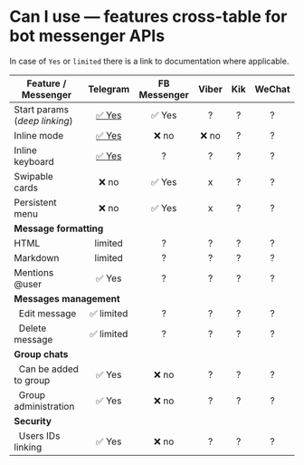 # Can I use &mdash; features cross-table for bot messenger APIs

In case of `Yes` or `limited` there is a link to documentation where applicable.

<table>
<thead>
    <tr>
        <th>Feature / Messenger</th>
        <th>Telegram</th>
        <th>FB Messenger</th>
        <th>Viber</th>
        <th>Kik</th>
        <th>WeChat</th>
    <tr>
</thead>
<tbody>
<tr>
    <td>Start params (<i>deep linking</i>)</td>
    <td align=center><a href="https://core.telegram.org/bots#deep-linking">✅ Yes</a></td>
    <td align=center>✅ Yes</td>
    <td align=center>?</td>
    <td align=center>?</td>
    <td align=center>?</td>
</tr>
<tr>
    <td>Inline mode</td>
    <td align=center><a href="https://core.telegram.org/bots/api#inline-mode">✅ Yes</a></td>
    <td align=center>❌ no</td>
    <td align=center>❌ no</td>
    <td align=center>?</td>
    <td align=center>?</td>
</tr>
<tr>
    <td>Inline keyboard</td>
    <td align=center><a href="https://core.telegram.org/bots/api#inlinekeyboardmarkup">✅ Yes</a></td>
    <td align=center>?</td>
    <td align=center>?</td>
    <td align=center>?</td>
    <td align=center>?</td>
</tr>
<tr>
    <td>Swipable cards</td>
    <td align=center>❌ no</td>
    <td align=center>✅ Yes</td>
    <td align=center>x</td>
    <td align=center>?</td>
    <td align=center>?</td>
</tr>
<tr>
    <td>Persistent menu</td>
    <td align=center>❌ no</td>
    <td align=center>✅ Yes</td>
    <td align=center>x</td>
    <td align=center>?</td>
    <td align=center>?</td>
</tr>
<tr>
    <td colspan=6><b>Message formatting</b></td>
</tr>
<tr>
    <td>HTML</td>
    <td align=center>limited</td>
    <td align=center>?</td>
    <td align=center>?</td>
    <td align=center>?</td>
    <td align=center>?</td>
</tr>
<tr>
    <td>Markdown</td>
    <td align=center>limited</td>
    <td align=center>?</td>
    <td align=center>?</td>
    <td align=center>?</td>
    <td align=center>?</td>
</tr>
<tr>
    <td>Mentions @user</td>
    <td align=center>✅ Yes</td>
    <td align=center>?</td>
    <td align=center>?</td>
    <td align=center>?</td>
    <td align=center>?</td>
</tr>
<tr>
    <td colspan=6><b>Messages management</b></td>
</tr>
<tr>
    <td>&nbsp;&nbsp;Edit message</td>
    <td align=center>✅ limited</td>
    <td align=center>?</td>
    <td align=center>?</td>
    <td align=center>?</td>
    <td align=center>?</td>
</tr>
<tr>
    <td>&nbsp;&nbsp;Delete message</td>
    <td align=center>✅ limited</td>
    <td align=center>?</td>
    <td align=center>?</td>
    <td align=center>?</td>
    <td align=center>?</td>
</tr>
<tr>
    <td colspan=6><b>Group chats</b></td>
</tr>
<tr>
    <td>&nbsp;&nbsp;Can be added to group</td>
    <td align=center>✅ Yes</td>
    <td align=center>❌ no</td>
    <td align=center>?</td>
    <td align=center>?</td>
    <td align=center>?</td>
</tr>
<tr>
    <td>&nbsp;&nbsp;Group administration</td>
    <td align=center>✅ Yes</td>
    <td align=center>❌ no</td>
    <td align=center>?</td>
    <td align=center>?</td>
    <td align=center>?</td>
</tr>
<tr>
    <td colspan=6><b>Security</b></td>
</tr>
<tr>
    <td>&nbsp;&nbsp;Users IDs linking</td>
    <td align=center>✅ Yes</td>
    <td align=center>❌ no</td>
    <td align=center>?</td>
    <td align=center>?</td>
    <td align=center>?</td>
</tr>
</tbody>
</table>

